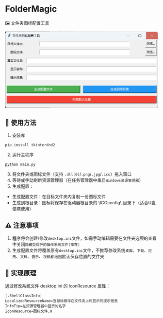 # FolderMagic
🖼️ 文件夹图标配置工具

![界面预览](https://raw.githubusercontent.com/quanmouren/FolderMagic/main/res/image.png)

## 🚀 使用方法

1. 安装库
```
pip install tkinterdnd2
```
2. 运行主程序
```
python main.py
```
3. 将文件夹或图标文件（支持 `.dll[0]`/`.png`/`.jpg`/`.ico`）拖入窗口
4. 等待或手动刷新资源管理器（在任务管理器中重启`Windows资源管理器`）
5. 生成配置：
 - 生成配置文件：在目标文件夹内复制一份图标文件
 - 生成到根目录：图标将保存在驱动器根目录的 \ICOconfig\ 目录下（适合U盘便携使用）

## ⚠️ 注意事项

1. 程序将会创建/修改`desktop.ini`文件，如需手动编辑需要在文件夹选项的查看中关闭`隐藏受保护的操作系统文件(推荐)`
2. 生成配置文件将覆盖原有`desktop.ini`文件，不推荐修改系统`桌面`、`下载`、`应用`、`文档`、`音乐`、`视频`和`地图`默认保存位置的文件夹

## 🔧 实现原理

通过修改系统文件 desktop.ini 的 IconResource 属性：
```
[.ShellClassInfo]
LocalizedResourceName=当鼠标悬浮在文件夹上时显示的提示信息
InfoTip=在资源管理器中显示的名字
IconResource=图标文件,0
```